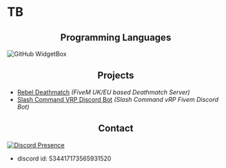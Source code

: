 <h1>TB</h1>


<h2 align="center">Programming Languages</h2>

![GitHub WidgetBox](https://github-widgetbox.vercel.app/api/skills?languages=python,lua,js&includeNames=true&theme=mountain)

<h2 align="center">Projects</h2>

- [Rebel Deathmatch](https://discord.gg/rebeldm) *(FiveM UK/EU based Deathmatch Server)*
- [Slash Command VRP Discord Bot](https://github.com/TB420/tb_vrp_discord_bot) *(Slash Command vRP Fivem Discord Bot)*

<h2 align="center">Contact</h2>

[![Discord Presence](https://lanyard.cnrad.dev/api/534417173565931520)](https://discord.com/users/534417173565931520)

- discord id: 534417173565931520

